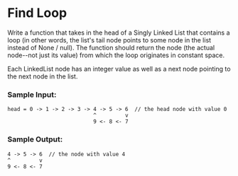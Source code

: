 # Find Loop

Write a function that takes in the head of a Singly Linked List that contains a loop (in other words, the list's tail
node points to some node in the list instead of None / null). The function should return the node
(the actual node--not just its value) from which the loop originates in constant space.


Each LinkedList node has an integer value as well as a next node pointing to the next node in the list.

### Sample Input:
```
head = 0 -> 1 -> 2 -> 3 -> 4 -> 5 -> 6  // the head node with value 0
                           ^         v
                           9 <- 8 <- 7
```

### Sample Output:
```
4 -> 5 -> 6  // the node with value 4
^         v
9 <- 8 <- 7
```